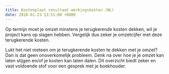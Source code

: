 ```yaml
---
title: Kostenplaat resultaat werkingskosten (NL)
date: 2018-01-23 13:51:00 +0000
---
```

Op termijn moet je omzet minstens je terugkerende kosten dekken, wil je project kans op slagen hebben.  Vergelijk dus zeker je omzetcijfer met deze terugkerende kosten.

Lukt het niet meteen om je terugkerende kosten te dekken met je omzet? Dan is dat geen onoverkomelijk probleem. Denk na over hoe je je omzet kan laten stijgen en/of je kosten kan laten dalen. Dit overzicht biedt zeker en vast voldoende stof voor een gesprek met je boekhouder.